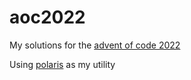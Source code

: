 # aoc2022

My solutions for the [advent of code 2022](https://adventofcode.com/2022)

Using [polaris](https://github.com/Tch1b0/polaris) as my utility

